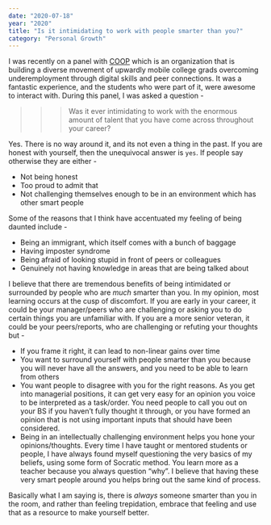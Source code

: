 ```yaml
---
date: "2020-07-18"
year: "2020"
title: "Is it intimidating to work with people smarter than you?"
category: "Personal Growth"
---
```


I was recently on a panel with [COOP](https://coopcareers.org/) which is an organization that is building a diverse movement of upwardly mobile college grads overcoming underemployment through digital skills and peer connections. It was a fantastic experience, and the students who were part of it, were awesome to interact with. During this panel, I was asked a question - 

>>> Was it ever intimidating to work with the enormous amount of talent that you have come across throughout your career?


Yes. There is no way around it, and its not even a thing in the past. If you are honest with yourself, then the unequivocal answer is `yes`. If people say otherwise they are either -
- Not being honest
- Too proud to admit that
- Not challenging themselves enough to be in an environment which has other smart people

Some of the reasons that I think have accentuated my feeling of being daunted include - 
- Being an immigrant, which itself comes with a bunch of baggage
- Having imposter syndrome 
- Being afraid of looking stupid in front of peers or colleagues
- Genuinely not having knowledge in areas that are being talked about

I believe that there are tremendous benefits of being intimidated or surrounded by people who are _much_ smarter than you. In my opinion, most learning occurs at the cusp of discomfort. If you are early in your career, it could be your manager/peers who are challenging or asking you to do certain things you are unfamiliar with. If you are a more senior veteran, it could be your peers/reports, who are challenging or refuting your thoughts but - 
- If you frame it right, it can lead to non-linear gains over time
- You want to surround yourself with people smarter than you because you will never have all the answers, and you need to be able to learn from others 
- You want people to disagree with you for the right reasons. As you get into managerial positions, it can get very easy for an opinion you voice to be interpreted as a task/order. You need people to call you out on your BS if you haven’t fully thought it through, or you have formed an opinion that is not using important inputs that should have been considered.
- Being in an intellectually challenging environment helps you hone your opinions/thoughts. Every time I have taught or mentored students or people, I have always found myself questioning the very basics of my beliefs, using some form of Socratic method. You learn more as a teacher because you always question “why”. I believe that having these very smart people around you helps bring out the same kind of process.

Basically what I am saying is, there is _always_ someone smarter than you in the room, and rather than feeling trepidation, embrace that feeling and use that as a resource to make yourself better. 